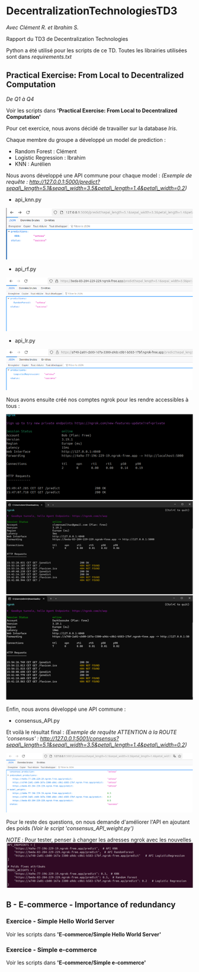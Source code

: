 # DecentralizationTechnologiesTD3
*Avec Clément R. et Ibrahim S.*

Rapport du TD3 de Decentralization Technologies

Python a été utilisé pour les scripts de ce TD.
Toutes les librairies utilisées sont dans *requirements.txt*


## Practical Exercise: From Local to Decentralized Computation
*De Q1 à Q4*

Voir les scripts dans **'Practical Exercise: From Local to Decentralized Computation'**


Pour cet exercice, nous avons décidé de travailler sur la database *Iris*.

Chaque membre du groupe a développé un model de prediction :
- Random Forest : Clément
- Logistic Regression : Ibrahim
- KNN : Aurélien

Nous avons développé une API commune pour chaque model :
*(Exemple de requête : http://127.0.0.1:5000/predict?sepal\_length=5.1&sepal\_width=3.5&petal\_length=1.4&petal\_width=0.2)*

- api_knn.py
<img src="./img/api_knn.png" alt="API KNN" />

- api_rf.py
<img src="./img/api_rf.png" alt="API Random Forest" />

- api_lr.py
<img src="./img/api_lr.png" alt="API Logistic Regression" />



Nous avons ensuite créé nos comptes ngrok pour les rendre accessibles à tous :

<img src="./img/ngrok_knn.png" alt="KNN" />

<img src="./img/ngrok_rf.png" alt="Random Forest" />

<img src="./img/ngrok_lr.png" alt="Logistic Regression" />


Enfin, nous avons développé une API commune :
- consensus_API.py

Et voilà le résultat final :
*(Exemple de requête ATTENTION à la ROUTE 'consensus' : http://127.0.0.1:5001/consensus?sepal\_length=5.1&sepal\_width=3.5&petal\_length=1.4&petal\_width=0.2)*

<img src="./img/api_consensus.png" alt="API consensus" />


Pour le reste des questions, on nous demande d'améliorer l'API en ajoutant des poids *(Voir le script 'consensus_API\_weight.py')*


*NOTE* : Pour tester, penser à changer les adresses ngrok avec les nouvelles
<img src="./img/A_changer.png" alt="A changer" />


## B - E-commerce - Importance of redundancy

### Exercice - Simple Hello World Server

Voir les scripts dans **'E-commerce/Simple Hello World Server'**


### Exercice - Simple e-commerce

Voir les scripts dans **'E-commerce/Simple e-commerce'**


